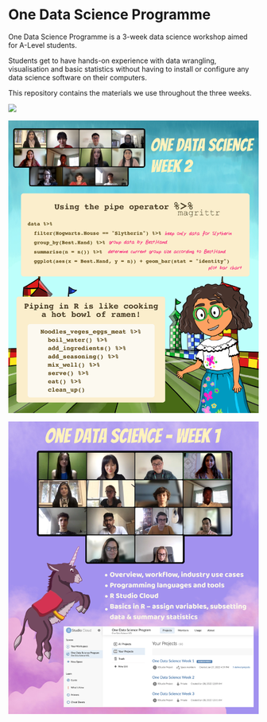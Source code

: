 # One Data Science Programme

One Data Science Programme is a 3-week data science workshop aimed for A-Level students.

Students get to have hands-on experience with data wrangling, visualisation and basic statistics without having to install or configure any data science software on their computers. 

This repository contains the materials we use throughout the three weeks. 

![](/Week3_Group_Photo.jpg)

![](/Week2_Group_Photo.jpg)

![](/Week1_Group_Photo.jpg)

